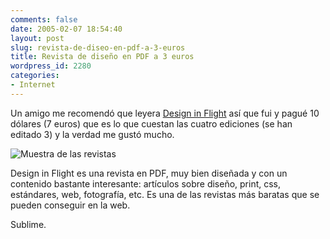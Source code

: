 ```yaml
---
comments: false
date: 2005-02-07 18:54:40
layout: post
slug: revista-de-diseo-en-pdf-a-3-euros
title: Revista de diseño en PDF a 3 euros
wordpress_id: 2280
categories:
- Internet
---
```


Un amigo me recomendó que leyera [Design in Flight](http://difmagazine.com) así que fui y pagué 10 dólares (7 euros) que es lo que cuestan las cuatro ediciones (se han editado 3) y la verdad me gustó mucho.





![Muestra de las revistas](http://www.minid.net/images/dif_mag.png)





Design in Flight es una revista en PDF, muy bien diseñada y con un contenido bastante interesante: artículos sobre diseño, print, css, estándares, web, fotografía, etc. Es una de las revistas más baratas que se pueden conseguir en la web.





Sublime.




 
